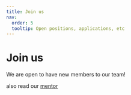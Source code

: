 ```yaml
---
title: Join us
nav:
  order: 5
  tooltip: Open positions, applications, etc
---
```


# Join us


We are open to have new members to our team!

also read our [mentor](/join/mentorshipPhylo)

